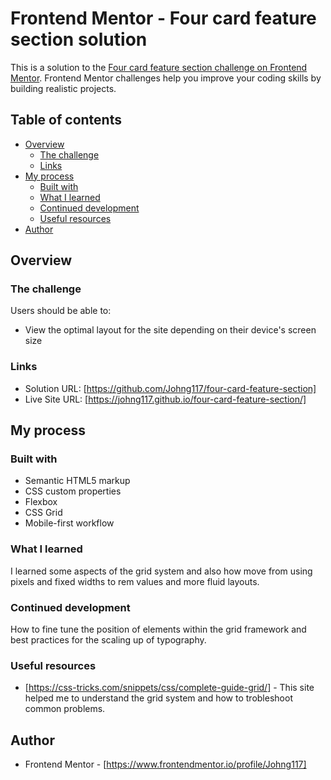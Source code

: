 # Frontend Mentor - Four card feature section solution

This is a solution to the [Four card feature section challenge on Frontend Mentor](https://www.frontendmentor.io/challenges/four-card-feature-section-weK1eFYK). Frontend Mentor challenges help you improve your coding skills by building realistic projects. 

## Table of contents

- [Overview](#overview)
  - [The challenge](#the-challenge)
  - [Links](#links)
- [My process](#my-process)
  - [Built with](#built-with)
  - [What I learned](#what-i-learned)
  - [Continued development](#continued-development)
  - [Useful resources](#useful-resources)
- [Author](#author)



## Overview

### The challenge

Users should be able to:

- View the optimal layout for the site depending on their device's screen size

### Links

- Solution URL: [https://github.com/Johng117/four-card-feature-section]
- Live Site URL: [https://johng117.github.io/four-card-feature-section/]

## My process

### Built with

- Semantic HTML5 markup
- CSS custom properties
- Flexbox
- CSS Grid
- Mobile-first workflow

### What I learned

I learned some aspects of the grid system and also how move from using pixels and fixed widths to rem values and more fluid layouts.

### Continued development

How to fine tune the position of elements within the grid framework and best practices for the scaling up of typography.

### Useful resources

- [https://css-tricks.com/snippets/css/complete-guide-grid/] - This site helped me to understand the grid system and how to trobleshoot common problems.

## Author

- Frontend Mentor - [https://www.frontendmentor.io/profile/Johng117]


